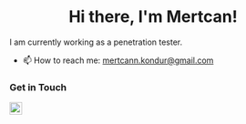 <h1 align="center">Hi there, I'm Mertcan!</h1>

I am currently working as a penetration tester. 

- 📫 How to reach me: mertcann.kondur@gmail.com

### Get in Touch
[<img align="left" alt="LinkedIn" width="22px" src="https://cdn.jsdelivr.net/npm/simple-icons@v3/icons/linkedin.svg" />](https://www.linkedin.com/in/mertcankondur/)

